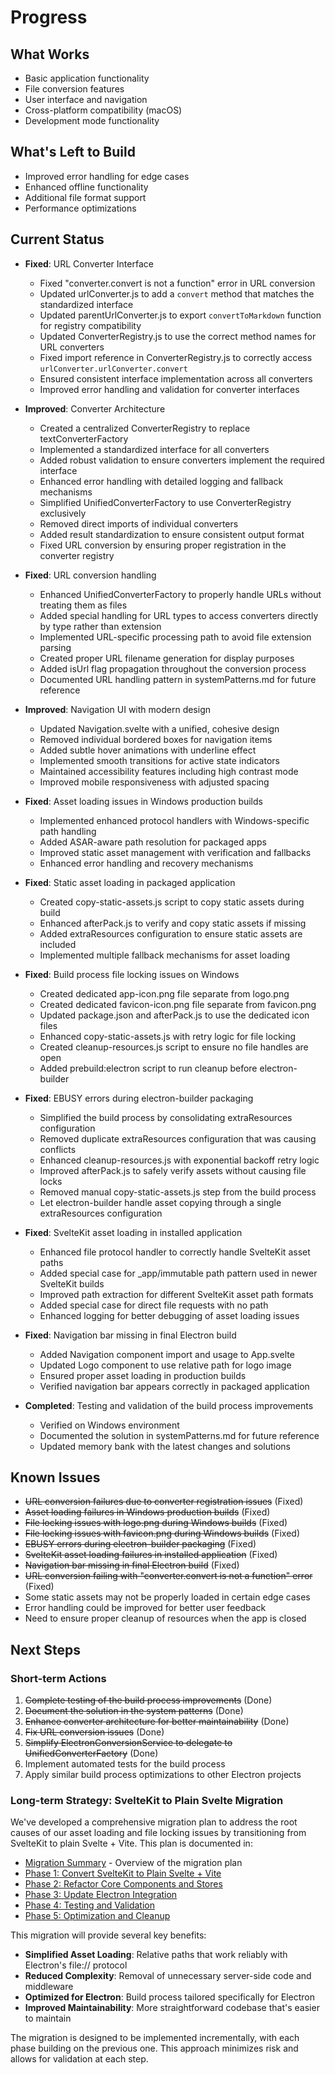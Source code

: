 # Progress

## What Works
- Basic application functionality
- File conversion features
- User interface and navigation
- Cross-platform compatibility (macOS)
- Development mode functionality

## What's Left to Build
- Improved error handling for edge cases
- Enhanced offline functionality
- Additional file format support
- Performance optimizations

## Current Status
- **Fixed**: URL Converter Interface
  - Fixed "converter.convert is not a function" error in URL conversion
  - Updated urlConverter.js to add a `convert` method that matches the standardized interface
  - Updated parentUrlConverter.js to export `convertToMarkdown` function for registry compatibility
  - Updated ConverterRegistry.js to use the correct method names for URL converters
  - Fixed import reference in ConverterRegistry.js to correctly access `urlConverter.urlConverter.convert`
  - Ensured consistent interface implementation across all converters
  - Improved error handling and validation for converter interfaces

- **Improved**: Converter Architecture
  - Created a centralized ConverterRegistry to replace textConverterFactory
  - Implemented a standardized interface for all converters
  - Added robust validation to ensure converters implement the required interface
  - Enhanced error handling with detailed logging and fallback mechanisms
  - Simplified UnifiedConverterFactory to use ConverterRegistry exclusively
  - Removed direct imports of individual converters
  - Added result standardization to ensure consistent output format
  - Fixed URL conversion by ensuring proper registration in the converter registry

- **Fixed**: URL conversion handling
  - Enhanced UnifiedConverterFactory to properly handle URLs without treating them as files
  - Added special handling for URL types to access converters directly by type rather than extension
  - Implemented URL-specific processing path to avoid file extension parsing
  - Created proper URL filename generation for display purposes
  - Added isUrl flag propagation throughout the conversion process
  - Documented URL handling pattern in systemPatterns.md for future reference

- **Improved**: Navigation UI with modern design
  - Updated Navigation.svelte with a unified, cohesive design
  - Removed individual bordered boxes for navigation items
  - Added subtle hover animations with underline effect
  - Implemented smooth transitions for active state indicators
  - Maintained accessibility features including high contrast mode
  - Improved mobile responsiveness with adjusted spacing

- **Fixed**: Asset loading issues in Windows production builds
  - Implemented enhanced protocol handlers with Windows-specific path handling
  - Added ASAR-aware path resolution for packaged apps
  - Improved static asset management with verification and fallbacks
  - Enhanced error handling and recovery mechanisms

- **Fixed**: Static asset loading in packaged application
  - Created copy-static-assets.js script to copy static assets during build
  - Enhanced afterPack.js to verify and copy static assets if missing
  - Added extraResources configuration to ensure static assets are included
  - Implemented multiple fallback mechanisms for asset loading

- **Fixed**: Build process file locking issues on Windows
  - Created dedicated app-icon.png file separate from logo.png
  - Created dedicated favicon-icon.png file separate from favicon.png
  - Updated package.json and afterPack.js to use the dedicated icon files
  - Enhanced copy-static-assets.js with retry logic for file locking
  - Created cleanup-resources.js script to ensure no file handles are open
  - Added prebuild:electron script to run cleanup before electron-builder

- **Fixed**: EBUSY errors during electron-builder packaging
  - Simplified the build process by consolidating extraResources configuration
  - Removed duplicate extraResources configuration that was causing conflicts
  - Enhanced cleanup-resources.js with exponential backoff retry logic
  - Improved afterPack.js to safely verify assets without causing file locks
  - Removed manual copy-static-assets.js step from the build process
  - Let electron-builder handle asset copying through a single extraResources configuration

- **Fixed**: SvelteKit asset loading in installed application
  - Enhanced file protocol handler to correctly handle SvelteKit asset paths
  - Added special case for _app/immutable path pattern used in newer SvelteKit builds
  - Improved path extraction for different SvelteKit asset path formats
  - Added special case for direct file requests with no path
  - Enhanced logging for better debugging of asset loading issues

- **Fixed**: Navigation bar missing in final Electron build
  - Added Navigation component import and usage to App.svelte
  - Updated Logo component to use relative path for logo image
  - Ensured proper asset loading in production builds
  - Verified navigation bar appears correctly in packaged application

- **Completed**: Testing and validation of the build process improvements
  - Verified on Windows environment
  - Documented the solution in systemPatterns.md for future reference
  - Updated memory bank with the latest changes and solutions

## Known Issues
- ~~URL conversion failures due to converter registration issues~~ (Fixed)
- ~~Asset loading failures in Windows production builds~~ (Fixed)
- ~~File locking issues with logo.png during Windows builds~~ (Fixed)
- ~~File locking issues with favicon.png during Windows builds~~ (Fixed)
- ~~EBUSY errors during electron-builder packaging~~ (Fixed)
- ~~SvelteKit asset loading failures in installed application~~ (Fixed)
- ~~Navigation bar missing in final Electron build~~ (Fixed)
- ~~URL conversion failing with "converter.convert is not a function" error~~ (Fixed)
- Some static assets may not be properly loaded in certain edge cases
- Error handling could be improved for better user feedback
- Need to ensure proper cleanup of resources when the app is closed

## Next Steps

### Short-term Actions
1. ~~Complete testing of the build process improvements~~ (Done)
2. ~~Document the solution in the system patterns~~ (Done)
3. ~~Enhance converter architecture for better maintainability~~ (Done)
4. ~~Fix URL conversion issues~~ (Done)
5. ~~Simplify ElectronConversionService to delegate to UnifiedConverterFactory~~ (Done)
6. Implement automated tests for the build process
7. Apply similar build process optimizations to other Electron projects

### Long-term Strategy: SvelteKit to Plain Svelte Migration
We've developed a comprehensive migration plan to address the root causes of our asset loading and file locking issues by transitioning from SvelteKit to plain Svelte + Vite. This plan is documented in:

- [Migration Summary](migration-summary.md) - Overview of the migration plan
- [Phase 1: Convert SvelteKit to Plain Svelte + Vite](migration-phase1.md)
- [Phase 2: Refactor Core Components and Stores](migration-phase2.md)
- [Phase 3: Update Electron Integration](migration-phase3.md)
- [Phase 4: Testing and Validation](migration-phase4.md)
- [Phase 5: Optimization and Cleanup](migration-phase5.md)

This migration will provide several key benefits:
- **Simplified Asset Loading**: Relative paths that work reliably with Electron's file:// protocol
- **Reduced Complexity**: Removal of unnecessary server-side code and middleware
- **Optimized for Electron**: Build process tailored specifically for Electron
- **Improved Maintainability**: More straightforward codebase that's easier to maintain

The migration is designed to be implemented incrementally, with each phase building on the previous one. This approach minimizes risk and allows for validation at each step.
